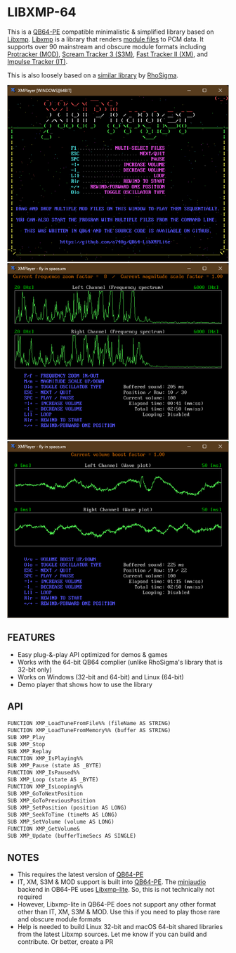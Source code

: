 # LIBXMP-64

This is a [QB64-PE](https://github.com/QB64-Phoenix-Edition/QB64pe) compatible minimalistic & simplified library based on [Libxmp](https://github.com/libxmp/libxmp). [Libxmp](https://github.com/libxmp/libxmp) is a library that renders [module files](https://en.wikipedia.org/wiki/Module_file) to PCM data. It supports over 90 mainstream and obscure module formats including [Protracker (MOD)](https://en.wikipedia.org/wiki/MOD_(file_format)), [Scream Tracker 3 (S3M)](https://en.wikipedia.org/wiki/S3M_(file_format)), [Fast Tracker II (XM)](https://en.wikipedia.org/wiki/XM_(file_format)), and [Impulse Tracker (IT)](https://en.wikipedia.org/wiki/Impulse_Tracker#IT_file_format).

This is also loosely based on a [similar library](https://qb64phoenix.com/forum/showthread.php?tid=29) by [RhoSigma](https://github.com/RhoSigma-QB64).

![Screenshot](screenshots/screenshot1.png)
![Screenshot](screenshots/screenshot2.png)
![Screenshot](screenshots/screenshot3.png)

## FEATURES

- Easy plug-&-play API optimized for demos & games
- Works with the 64-bit QB64 complier (unlike RhoSigma's library that is 32-bit only)
- Works on Windows (32-bit and 64-bit) and Linux (64-bit)
- Demo player that shows how to use the library

## API

```VB
FUNCTION XMP_LoadTuneFromFile%% (fileName AS STRING)
FUNCTION XMP_LoadTuneFromMemory%% (buffer AS STRING)
SUB XMP_Play
SUB XMP_Stop
SUB XMP_Replay
FUNCTION XMP_IsPlaying%%
SUB XMP_Pause (state AS _BYTE)
FUNCTION XMP_IsPaused%%
SUB XMP_Loop (state AS _BYTE)
FUNCTION XMP_IsLooping%%
SUB XMP_GoToNextPosition
SUB XMP_GoToPreviousPosition
SUB XMP_SetPosition (position AS LONG)
SUB XMP_SeekToTime (timeMs AS LONG)
SUB XMP_SetVolume (volume AS LONG)
FUNCTION XMP_GetVolume&
SUB XMP_Update (bufferTimeSecs AS SINGLE)
```

## NOTES

- This requires the latest version of [QB64-PE](https://github.com/QB64-Phoenix-Edition/QB64pe/releases)
- IT, XM, S3M & MOD support is built into [QB64-PE](https://github.com/QB64-Phoenix-Edition/QB64pe/releases/). The [miniaudio](https://miniaud.io/) backend in OB64-PE uses [Libxmp-lite](https://github.com/libxmp/libxmp/tree/master/lite). So, this is not technically not required
- However, Libxmp-lite in QB64-PE does not support any other format other than IT, XM, S3M & MOD. Use this if you need to play those rare and obscure module formats
- Help is needed to build Linux 32-bit and macOS 64-bit shared libraries from the latest Libxmp sources. Let me know if you can build and contribute. Or better, create a PR
